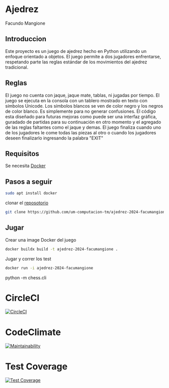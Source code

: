 # Ajedrez
Facundo Mangione

## Introduccion
Este proyecto es un juego de ajedrez hecho en Python utilizando un enfoque orientado a objetos. El juego permite a dos jugadores enfrentarse, respetando parte las reglas estándar de los movimientos del ajedrez tradicional.

## Reglas 
El juego no cuenta con jaque, jaque mate, tablas, ni jugadas por tiempo. El juego se ejecuta en la consola con un tablero mostrado en texto con símbolos Unicode. Los símbolos blancos se ven de color negro y los negros de color blanco. Es simplemente para no generar confusiones. El código esta diseñado para futuras mejoras como puede ser una interfaz gráfica, guradado de partidas para su continuación en otro momento y el agregado de las reglas faltantes como el jaque y demas. El juego finaliza cuando uno de los jugadores le come todas las piezas al otro o cuando los jugadores deseen finalizarlo ingresando la palabra "EXIT"

## Requisitos 
Se necesita [Docker](https://www.docker.com/)

## Pasos a seguir

```bash
sudo apt install docker
```
clonar el [reposotorio](https://github.com/um-computacion-tm/ajedrez-2024-facumangione.git) 

```bash
git clone https://github.com/um-computacion-tm/ajedrez-2024-facumangione.git
```
## Jugar

Crear una image Docker del juego
```bash
docker buildx build -t ajedrez-2024-facumangione .
```
Jugar y correr los test
```bash
docker run -i ajedrez-2024-facumangione
```

python -m chess.cli

# CircleCI
[![CircleCI](https://dl.circleci.com/status-badge/img/gh/um-computacion-tm/ajedrez-2024-facumangione/tree/main.svg?style=svg)](https://dl.circleci.com/status-badge/redirect/gh/um-computacion-tm/ajedrez-2024-facumangione/tree/main)

# CodeClimate
[![Maintainability](https://api.codeclimate.com/v1/badges/8e9ef62879f3a20216e9/maintainability)](https://codeclimate.com/github/um-computacion-tm/ajedrez-2024-facumangione/maintainability)

# Test Coverage
[![Test Coverage](https://api.codeclimate.com/v1/badges/8e9ef62879f3a20216e9/test_coverage)](https://codeclimate.com/github/um-computacion-tm/ajedrez-2024-facumangione/test_coverage)